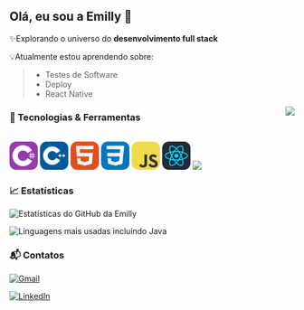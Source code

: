 ## Olá, eu sou a Emilly 👋

✨Explorando o universo do **desenvolvimento full stack**

💡Atualmente estou aprendendo sobre:
> - Testes de Software
> - Deploy
> - React Native
  
<img align="right" height="250" src="https://github.com/user-attachments/assets/12c9588c-37fe-4368-9e97-e22a91e926b8" />

### 🚀 Tecnologias & Ferramentas
<div style="display: inline_block"><br/>

<img height="50" src="https://raw.githubusercontent.com/tandpfun/skill-icons/65dea6c4eaca7da319e552c09f4cf5a9a8dab2c8/icons/CS.svg"/>
<img height="50" src="https://raw.githubusercontent.com/tandpfun/skill-icons/65dea6c4eaca7da319e552c09f4cf5a9a8dab2c8/icons/CPP.svg" />
<img height="50" src="https://raw.githubusercontent.com/tandpfun/skill-icons/65dea6c4eaca7da319e552c09f4cf5a9a8dab2c8/icons/HTML.svg" />
<img height="50" src="https://raw.githubusercontent.com/tandpfun/skill-icons/65dea6c4eaca7da319e552c09f4cf5a9a8dab2c8/icons/CSS.svg" />
<img height="50" src="https://raw.githubusercontent.com/tandpfun/skill-icons/65dea6c4eaca7da319e552c09f4cf5a9a8dab2c8/icons/JavaScript.svg" />
<img height="50" src="https://raw.githubusercontent.com/tandpfun/skill-icons/65dea6c4eaca7da319e552c09f4cf5a9a8dab2c8/icons/React-Dark.svg" />
 <img height="50" src="https://cdn.jsdelivr.net/gh/devicons/devicon@latest/icons/reactnative/reactnative-original-wordmark.svg" />
          
</div>



### 📈 Estatísticas
<img 
     src="https://github-readme-stats.vercel.app/api?username=eoliveiraa&show_icons=true&theme=radical" 
     alt="Estatísticas do GitHub da Emilly"
     height="180em"
/>
<br/>

<img 
     src="https://github-readme-stats.vercel.app/api/top-langs/?username=eoliveiraa&layout=compact&theme=radical&langs_count=8" 
     alt="Linguagens mais usadas incluindo Java"
     height="180em"
/>
<br/>


### 📬 Contatos
[![Gmail](https://img.shields.io/badge/Gmail-D14836?style=for-the-badge&logo=gmail&logoColor=white)](mailto:eoliveiraadev@gmail.com)

[![LinkedIn](https://img.shields.io/badge/LinkedIn-0077B5?style=for-the-badge&logo=linkedin&logoColor=white)](https://www.linkedin.com/in/eoliveiraa)



